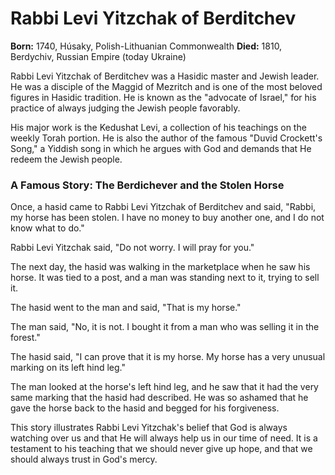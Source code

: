 # Rabbi Levi Yitzchak of Berditchev

**Born:** 1740, Húsaky, Polish-Lithuanian Commonwealth
**Died:** 1810, Berdychiv, Russian Empire (today Ukraine)

Rabbi Levi Yitzchak of Berditchev was a Hasidic master and Jewish leader. He was a disciple of the Maggid of Mezritch and is one of the most beloved figures in Hasidic tradition. He is known as the "advocate of Israel," for his practice of always judging the Jewish people favorably.

His major work is the Kedushat Levi, a collection of his teachings on the weekly Torah portion. He is also the author of the famous "Duvid Crockett's Song," a Yiddish song in which he argues with God and demands that He redeem the Jewish people.

### A Famous Story: The Berdichever and the Stolen Horse

Once, a hasid came to Rabbi Levi Yitzchak of Berditchev and said, "Rabbi, my horse has been stolen. I have no money to buy another one, and I do not know what to do."

Rabbi Levi Yitzchak said, "Do not worry. I will pray for you."

The next day, the hasid was walking in the marketplace when he saw his horse. It was tied to a post, and a man was standing next to it, trying to sell it.

The hasid went to the man and said, "That is my horse."

The man said, "No, it is not. I bought it from a man who was selling it in the forest."

The hasid said, "I can prove that it is my horse. My horse has a very unusual marking on its left hind leg."

The man looked at the horse's left hind leg, and he saw that it had the very same marking that the hasid had described. He was so ashamed that he gave the horse back to the hasid and begged for his forgiveness.

This story illustrates Rabbi Levi Yitzchak's belief that God is always watching over us and that He will always help us in our time of need. It is a testament to his teaching that we should never give up hope, and that we should always trust in God's mercy.